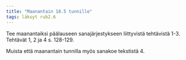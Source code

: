 ```yaml
---
title: "Maanantain 18.5 tunnille"
tags: läksyt rub2.6
---
```


Tee maanantaiksi päälauseen sanajärjestykseen liittyvistä tehtävistä  1-3. Tehtävät 1, 2 ja 4 s. 128-129.

Muista että maanantain tunnilla myös sanakoe tekstistä 4.